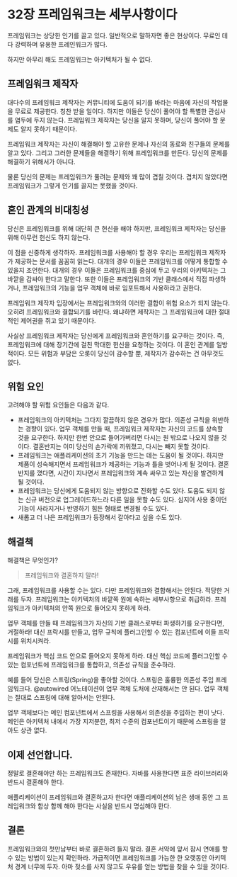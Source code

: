 # 32장 프레임워크는 세부사항이다

프레임워크는 상당한 인기를 끌고 있다. 일반적으로 말하자면 좋은 현상이다. 무료인 데다 강력하며 유용한 프레인워크가 많다.

하지만 아무리 해도 프레임워크는 아키텍처가 될 수 없다.



## 프레임워크 제작자

대다수의 프레임워크 제작자는 커뮤니티에 도움이 되기를 바라는 마음에 자신의 작업물을 무료로 제공한다. 칭찬 받을 일이다. 하지만 이들은 당신이 풀어야 할 특별한 관심사를 염두에 두지 않는다. 프레임워크 제작자는 당신을 알지 못하며, 당신이 풀어야 할 문제도 알지 못하기 때문이다.

프레임워크 제작자는 자신이 해결해야 할 고유한 문제나 자신의 동료와 친구들의 문제를 알고 있다. 그리고 그러한 문제들을 해결하기 위해 프레임워크를 만든다. 당신의 문제를 해결하기 위해서가 아니다.

물론 당신의 문제는 프레임워크가 풀려는 문제와 꽤 많이 겹칠 것이다. 겹치지 않았다면 프레임워크가 그렇게 인기를 끌지는 못했을 것이다. 



## 혼인 관계의 비대칭성

당신은 프레임워크를 위해 대단히 큰 헌신을 해야 하지만, 프레임워크 제작자는 당신을 위해 아무런 헌신도 하지 않는다.

이 점을 신중하게 생각하자. 프레임워크를 사용해야 할 경우 우리는 프레임워크 제작자가 제공하는 문서를 꼼꼼히 읽는다. 대개의 경우 이들은 프레임워크를 어떻게 통합할 수 있을지 조언한다. 대개의 경우 이들은 프레임워크를 중심에 두고 우리의 아키텍처는 그 바깥을 감싸야 한다고 말한다. 또한 이들은 프레임워크의 기반 클래스에서 직접 파생하거나, 프레임워크의 기능을 업무 객체에 바로 임포트해서 사용하라고 권한다.

프레임워크 제작자 입장에서는 프레임워크와의 이러한 결합이 위험 요소가 되지 않는다. 오히려 프레임워크와 결합되기를 바란다. 왜냐하면 제작자는 그 프레임워크에 대한 절대적인 제어권을 쥐고 있기 때문이다.

사실상 프레임워크 제작자는 당신에게 프레임워크와 혼인하기를 요구하는 것이다. 즉, 프레임워크에 대해 장기간에 걸친 막대한 헌신을 요청하는 것이다. 이 혼인 관계를 일방적이다. 모든 위험과 부담은 오롯이 당신이 감수할 뿐, 제작자가 감수하는 건 아무것도 없다.



## 위험 요인

고려해야 할 위험 요인들은 다음과 같다.

* 프레임워크의 아키텍처는 그다지 깔끔하지 않은 경우가 많다. 의존성 규칙을 위반하는 경향이 있다. 업무 객체를 만들 때, 프레임워크 제작자는 자신의 코드를 상속할 것을 요구한다. 하지만 한번 안으로 들어가버리면 다시는 원 밖으로 나오지 않을 것이다. 결혼반지는 이미 당신의 손가락에 끼워졌고, 다시는 빼지 못할 것이다.
* 프레임워크는 애플리케이션의 초기 기능을 만드는 데는 도움이 될 것이다. 하지만 제품이 성숙해지면서 프레임워크가 제공하는 기능과 틀을 벗어나게 될 것이다. 결혼반지를 꼈다면, 시간이 지나면서 프레임워크와 계속 싸우고 있는 자신을 발견하게 될 것이다.
* 프레임워크는 당신에게 도움되지 않는 방향으로 진화할 수도 있다. 도움도 되지 않는 신규 버전으로 업그레이드하느라 다른 일을 못할 수도 있다. 심지어 사용 중이던 기능이 사라지거나 반영하기 힘든 형태로 변경될 수도 있다.
* 새롭고 더 나은 프레임워크가 등장해서 갈아타고 싶을 수도 있다.



## 해결책

해결책은 무엇인가?

> 프레임워크와 결혼하지 말라!

그래, 프레임워크를 사용할 수는 있다. 다만 프레임워크와 결합해서는 안된다. 적당한 거래를 두자. 프레임워크는 아키텍처의 바깥쪽 원에 속하는 세부사항으로 취급하라. 프레임워크가 아키텍처의 안쪽 원으로 들어오지 못하게 하라. 

업무 객체를 만들 때 프레임워크가 자신의 기반 클래스로부터 파생하기를 요구한다면, 거절하라! 대신 프락시를 만들고, 업무 규칙에 플러그인할 수 있는 컴포넌트에 이들 프락시를 위치시켜라.

프레임워크가 핵심 코드 안으로 들어오지 못하게 하라. 대신 핵심 코드에 플러그인할 수 있는 컴포넌트에 프레임워크를 통합하고, 의존성 규칙을 준수하라.

예를 들어 당신은 스프링(Spring)을 좋아할 것이다. 스프링은 훌륭한 의존성 주입 프레임워크다. @autowired 어노테이션이 업무 객체 도처에 산재해서는 안 된다. 업무 객체는 절대로 스프링에 대해 알아서는 안된다.

업무 객체보다는 메인 컴포넌트에서 스프링을 사용해서 의존성을 주입하는 편이 낫다. 메인은 아키텍처 내에서 가장 지저분한, 최저 수준의 컴포넌트이기 때문에 스프링을 알아도 상관 없다.



## 이제 선언합니다.

정말로 결혼해야만 하는 프레임워크도 존재한다. 자바를 사용한다면 표준 라이브러리와 반드시 결혼해야 한다.

애플리케이션이 프레임워크와 결혼하고자 한다면 애플리케이션의 남은 생애 동안 그 프레임워크와 함상 함께 해야 한다는 사실을 반드시 명심해야 한다.



## 결론

프레임워크와의 첫만남부터 바로 결혼하려 들지 말라. 결혼 서약에 앞서 잠시 연애를 할 수 있는 방법이 있는지 확인하라. 가급적이면 프레임워크를 가능한 한 오랫동안 아키텍처 경계 너무에 두자. 아마 젖소를 사지 않고도 우유를 얻는 방법을 찾을 수 있을 것이다.





